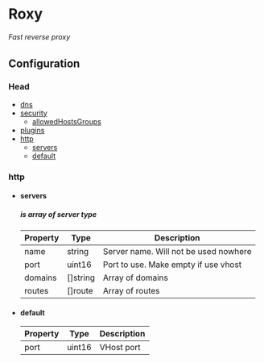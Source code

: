 # Roxy
###### Fast reverse proxy

## Configuration
### Head
* [dns](#configuration_dns)
* [security](#configuration_security)
  * [allowedHostsGroups](#configuration_security_allowedHostsGroups)
* [plugins](#configuration_plugins)
* [http](#configuration_http)
  * [servers](#configuration_http_servers)
  * [default](#configuration_http_default)

### <a name="configuration_http"></a>http
- #### <a name="configuration_http_servers"></a>servers
  ##### is array of *server* type
  | Property | Type     | Description                           |
  |----------|----------|---------------------------------------|
  | name     | string   | Server name. Will not be used nowhere |
  | port     | uint16   | Port to use. Make empty if use vhost  |
  | domains  | []string | Array of domains                      |
  | routes   | []route  | Array of routes                       |
- #### <a name="configuration_http_servers"></a>default
  | Property | Type   | Description |
  |----------|--------|-------------|
  | port     | uint16 | VHost port  |
